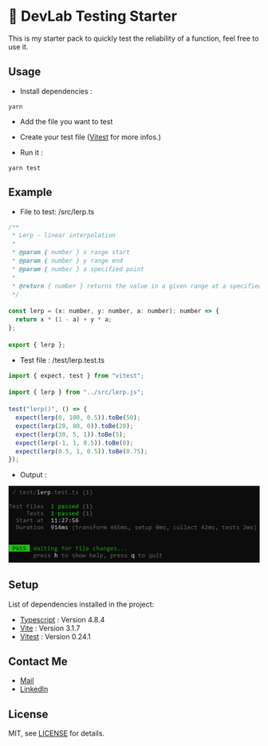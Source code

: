 # 🧪 DevLab Testing Starter

This is my starter pack to quickly test the reliability of a function, feel free to use it.

## Usage

- Install dependencies :

```
yarn
```

- Add the file you want to test

- Create your test file ([Vitest](https://vitest.dev/guide/) for more infos.)

- Run it :

```
yarn test
```

## Example

- File to test: /src/lerp.ts

```js
/**
 * Lerp - linear interpolation
 *
 * @param { number } x range start
 * @param { number } y range end
 * @param { number } a specified point
 *
 * @return { number } returns the value in a given range at a specified point
 */

const lerp = (x: number, y: number, a: number): number => {
  return x * (1 - a) + y * a;
};

export { lerp };
```

- Test file : /test/lerp.test.ts

```js
import { expect, test } from "vitest";

import { lerp } from "../src/lerp.js";

test("lerp()", () => {
  expect(lerp(0, 100, 0.5)).toBe(50);
  expect(lerp(20, 80, 0)).toBe(20);
  expect(lerp(30, 5, 1)).toBe(5);
  expect(lerp(-1, 1, 0.5)).toBe(0);
  expect(lerp(0.5, 1, 0.5)).toBe(0.75);
});
```

- Output :

![output](output.png)

## Setup

List of dependencies installed in the project:

- [Typescript](https://www.typescriptlang.org/) : Version 4.8.4
- [Vite](https://vitejs.dev/) : Version 3.1.7
- [Vitest](https://vitest.dev/) : Version 0.24.1

## Contact Me

- [Mail](mailto:hello@francois-royen.com)
- [LinkedIn](https://www.linkedin.com/in/francois-royen/)

## License

MIT, see [LICENSE](LICENSE) for details.
